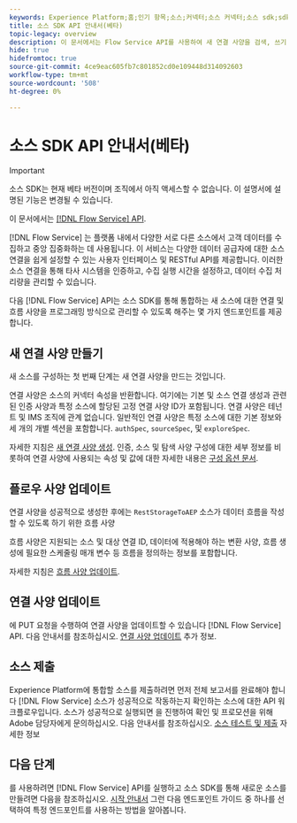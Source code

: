 ```yaml
---
keywords: Experience Platform;홈;인기 항목;소스;커넥터;소스 커넥터;소스 sdk;sdk;SDK
title: 소스 SDK API 안내서(베타)
topic-legacy: overview
description: 이 문서에서는 Flow Service API를 사용하여 새 연결 사양을 검색, 쓰기 및 제출하는 단계 등 새 소스를 생성하는 프로세스에 대한 개요를 제공합니다.
hide: true
hidefromtoc: true
source-git-commit: 4ce9eac605fb7c801852cd0e109448d314092603
workflow-type: tm+mt
source-wordcount: '508'
ht-degree: 0%

---
```


# 소스 SDK API 안내서(베타)

>[!IMPORTANT]
>
>소스 SDK는 현재 베타 버전이며 조직에서 아직 액세스할 수 없습니다. 이 설명서에 설명된 기능은 변경될 수 있습니다.

이 문서에서는 [[!DNL Flow Service] API](https://www.adobe.io/experience-platform-apis/references/flow-service/).

[!DNL Flow Service] 는 플랫폼 내에서 다양한 서로 다른 소스에서 고객 데이터를 수집하고 중앙 집중화하는 데 사용됩니다. 이 서비스는 다양한 데이터 공급자에 대한 소스 연결을 쉽게 설정할 수 있는 사용자 인터페이스 및 RESTful API를 제공합니다. 이러한 소스 연결을 통해 타사 시스템을 인증하고, 수집 실행 시간을 설정하고, 데이터 수집 처리량을 관리할 수 있습니다.

다음 [!DNL Flow Service] API는 소스 SDK를 통해 통합하는 새 소스에 대한 연결 및 흐름 사양을 프로그래밍 방식으로 관리할 수 있도록 해주는 몇 가지 엔드포인트를 제공합니다.

## 새 연결 사양 만들기

새 소스를 구성하는 첫 번째 단계는 새 연결 사양을 만드는 것입니다.

연결 사양은 소스의 커넥터 속성을 반환합니다. 여기에는 기본 및 소스 연결 생성과 관련된 인증 사양과 특정 소스에 할당된 고정 연결 사양 ID가 포함됩니다. 연결 사양은 테넌트 및 IMS 조직에 관계 없습니다. 일반적인 연결 사양은 특정 소스에 대한 기본 정보와 세 개의 개별 섹션을 포함합니다. `authSpec`, `sourceSpec`, 및 `exploreSpec`.

자세한 지침은 [새 연결 사양 생성](./create.md). 인증, 소스 및 탐색 사양 구성에 대한 세부 정보를 비롯하여 연결 사양에 사용되는 속성 및 값에 대한 자세한 내용은 [구성 옵션 문서](../config/config.md).

## 플로우 사양 업데이트

연결 사양을 성공적으로 생성한 후에는 `RestStorageToAEP` 소스가 데이터 흐름을 작성할 수 있도록 하기 위한 흐름 사양

흐름 사양은 지원되는 소스 및 대상 연결 ID, 데이터에 적용해야 하는 변환 사양, 흐름 생성에 필요한 스케줄링 매개 변수 등 흐름을 정의하는 정보를 포함합니다.

자세한 지침은 [흐름 사양 업데이트](./update-flow-specs.md).

## 연결 사양 업데이트

에 PUT 요청을 수행하여 연결 사양을 업데이트할 수 있습니다 [!DNL Flow Service] API. 다음 안내서를 참조하십시오. [연결 사양 업데이트](./update-connection-specs.md) 추가 정보.

## 소스 제출

Experience Platform에 통합할 소스를 제출하려면 먼저 전체 보고서를 완료해야 합니다 [!DNL Flow Service] 소스가 성공적으로 작동하는지 확인하는 소스에 대한 API 워크플로우입니다. 소스가 성공적으로 실행되면 을 진행하여 확인 및 프로모션을 위해 Adobe 담당자에게 문의하십시오. 다음 안내서를 참조하십시오. [소스 테스트 및 제출](./submit.md) 자세한 정보

## 다음 단계

를 사용하려면 [!DNL Flow Service] API를 실행하고 소스 SDK를 통해 새로운 소스를 만들려면 다음을 참조하십시오. [시작 안내서](./getting-started.md) 그런 다음 엔드포인트 가이드 중 하나를 선택하여 특정 엔드포인트를 사용하는 방법을 알아봅니다.